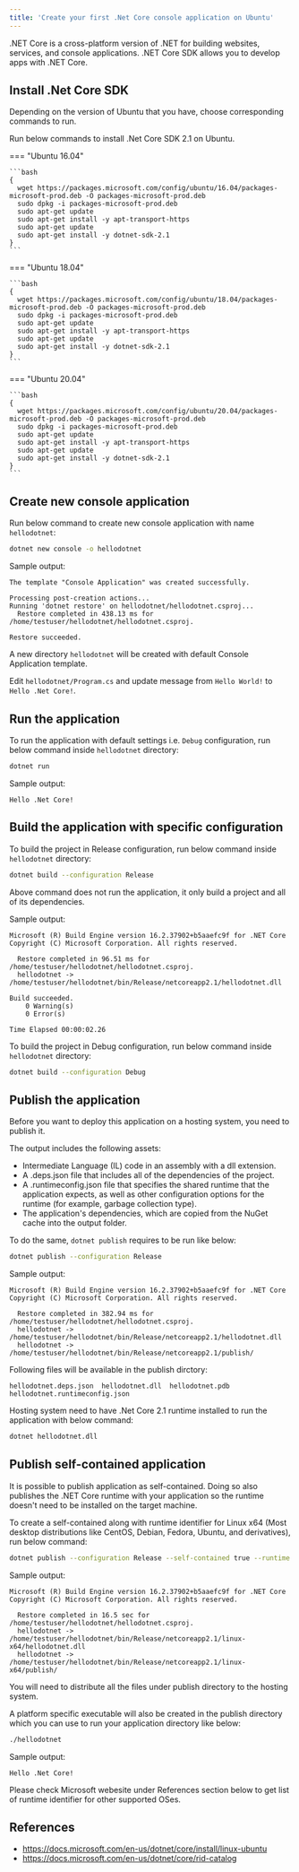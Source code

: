 ```yaml
---
title: 'Create your first .Net Core console application on Ubuntu'
---
```


.NET Core is a cross-platform version of .NET for building websites, services, and console applications. .NET Core SDK allows you to develop apps with .NET Core.

## Install .Net Core SDK

Depending on the version of Ubuntu that you have, choose corresponding commands to run.

Run below commands to install .Net Core SDK 2.1 on Ubuntu. 

=== "Ubuntu 16.04"

	```bash
	{
	  wget https://packages.microsoft.com/config/ubuntu/16.04/packages-microsoft-prod.deb -O packages-microsoft-prod.deb
	  sudo dpkg -i packages-microsoft-prod.deb
	  sudo apt-get update
	  sudo apt-get install -y apt-transport-https
	  sudo apt-get update
	  sudo apt-get install -y dotnet-sdk-2.1
	}
	```

=== "Ubuntu 18.04"

	```bash
	{
	  wget https://packages.microsoft.com/config/ubuntu/18.04/packages-microsoft-prod.deb -O packages-microsoft-prod.deb
	  sudo dpkg -i packages-microsoft-prod.deb
	  sudo apt-get update
	  sudo apt-get install -y apt-transport-https
	  sudo apt-get update
	  sudo apt-get install -y dotnet-sdk-2.1
	}
	```

=== "Ubuntu 20.04"

	```bash
	{
	  wget https://packages.microsoft.com/config/ubuntu/20.04/packages-microsoft-prod.deb -O packages-microsoft-prod.deb
	  sudo dpkg -i packages-microsoft-prod.deb
	  sudo apt-get update
	  sudo apt-get install -y apt-transport-https
	  sudo apt-get update
	  sudo apt-get install -y dotnet-sdk-2.1
	}
	```

## Create new console application 

Run below command to create new console application with name `hellodotnet`:

```bash
dotnet new console -o hellodotnet
```

Sample output:

```text
The template "Console Application" was created successfully.

Processing post-creation actions...
Running 'dotnet restore' on hellodotnet/hellodotnet.csproj...
  Restore completed in 438.13 ms for /home/testuser/hellodotnet/hellodotnet.csproj.

Restore succeeded.
```

A new directory `hellodotnet` will be created with default Console Application template.

Edit `hellodotnet/Program.cs` and update message from `Hello World!` to `Hello .Net Core!`.

## Run the application

To run the application with default settings i.e. `Debug` configuration, run below command inside `hellodotnet` directory:

```bash
dotnet run
```

Sample output:

```text
Hello .Net Core!
```

## Build the application with specific configuration

To build the project in Release configuration, run below command inside `hellodotnet` directory:

```bash
dotnet build --configuration Release
```

Above command does not run the application, it only build a project and all of its dependencies.

Sample output:

```text
Microsoft (R) Build Engine version 16.2.37902+b5aaefc9f for .NET Core
Copyright (C) Microsoft Corporation. All rights reserved.

  Restore completed in 96.51 ms for /home/testuser/hellodotnet/hellodotnet.csproj.
  hellodotnet -> /home/testuser/hellodotnet/bin/Release/netcoreapp2.1/hellodotnet.dll

Build succeeded.
    0 Warning(s)
    0 Error(s)

Time Elapsed 00:00:02.26
```

To build the project in Debug configuration, run below command inside `hellodotnet` directory:

```bash
dotnet build --configuration Debug
```

## Publish the application

Before you want to deploy this application on a hosting system, you need to publish it. 

The output includes the following assets:

* Intermediate Language (IL) code in an assembly with a dll extension.
* A .deps.json file that includes all of the dependencies of the project.
* A .runtimeconfig.json file that specifies the shared runtime that the application expects, as well as other configuration options for the runtime (for example, garbage collection type).
* The application's dependencies, which are copied from the NuGet cache into the output folder.

To do the same, `dotnet publish` requires to be run like below:

```bash
dotnet publish --configuration Release 
```

Sample output:

```text
Microsoft (R) Build Engine version 16.2.37902+b5aaefc9f for .NET Core
Copyright (C) Microsoft Corporation. All rights reserved.

  Restore completed in 382.94 ms for /home/testuser/hellodotnet/hellodotnet.csproj.
  hellodotnet -> /home/testuser/hellodotnet/bin/Release/netcoreapp2.1/hellodotnet.dll
  hellodotnet -> /home/testuser/hellodotnet/bin/Release/netcoreapp2.1/publish/
```

Following files will be available in the publish dirctory:

```text
hellodotnet.deps.json  hellodotnet.dll  hellodotnet.pdb  hellodotnet.runtimeconfig.json
```

Hosting system need to have .Net Core 2.1 runtime installed to run the application with below command:

```bash
dotnet hellodotnet.dll
```

## Publish self-contained application

It is possible to publish application as self-contained. Doing so also publishes the .NET Core runtime with your application so the runtime doesn't need to be installed on the target machine.

To create a self-contained along with runtime identifier for Linux x64 (Most desktop distributions like CentOS, Debian, Fedora, Ubuntu, and derivatives), run below command:

```bash
dotnet publish --configuration Release --self-contained true --runtime linux-x64
```

Sample output:

```text
Microsoft (R) Build Engine version 16.2.37902+b5aaefc9f for .NET Core
Copyright (C) Microsoft Corporation. All rights reserved.

  Restore completed in 16.5 sec for /home/testuser/hellodotnet/hellodotnet.csproj.
  hellodotnet -> /home/testuser/hellodotnet/bin/Release/netcoreapp2.1/linux-x64/hellodotnet.dll
  hellodotnet -> /home/testuser/hellodotnet/bin/Release/netcoreapp2.1/linux-x64/publish/
```

You will need to distribute all the files under publish directory to the hosting system.

A platform specific executable will also be created in the publish directory which you can use to run your application directory like below:

```bash
./hellodotnet
```

Sample output:

```text
Hello .Net Core!
```

Please check Microsoft webesite under References section below to get list of runtime identifier for other supported OSes.

## References

* <https://docs.microsoft.com/en-us/dotnet/core/install/linux-ubuntu>
* <https://docs.microsoft.com/en-us/dotnet/core/rid-catalog>
